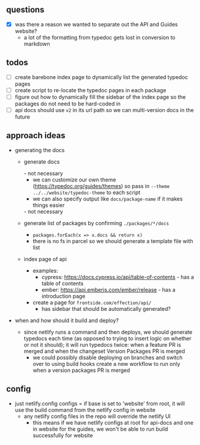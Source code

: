 ## questions
- [x] was there a reason we wanted to separate out the API and Guides website?
  - a lot of the formatting from typedoc gets lost in conversion to markdown

## todos
- [ ] create barebone index page to dynamically list the generated typedoc pages
- [ ] create script to re-locate the typedoc pages in each package
- [ ] figure out how to dynamically fill the sidebar of the index page so the packages do not need to be hard-coded in
- [ ] api docs should use `v2` in its url path so we can multi-version docs in the future

## approach ideas
- generating the docs
  - generate docs
    <!-- - we run typedoc in each package and move each directory into the website directory --> - not necessary
      - we can customize our own theme (https://typedoc.org/guides/themes) so pass in `--theme ../../website/typedoc-theme` to each script
      - we can also specify output like `docs/package-name` if it makes things easier
    <!-- - move all of the generated docs `packages/*/docs/*/` to `website/docs/v2/*` --> - not necessary
  - generate list of packages by confirming `./packages/*/docs`
    - `packages.forEach(x => x.docs && return x)`
    - there is no fs in parcel so we should generate a template file with list

  - index page of api
    - examples:
      - cypress: https://docs.cypress.io/api/table-of-contents - has a table of contents
      - ember: https://api.emberjs.com/ember/release - has a introduction page
    - create a page for `frontside.com/effection/api/`
      - has sidebar that should be automatically generated?

- when and how should it build and deploy?
  - since netlify runs a command and then deploys, we should generate typedocs each time (as opposed to trying to insert logic on whether or not it should); it will run typedocs twice: when a feature PR is merged and when the changeset Version Packages PR is merged
    - we could possibly disable deploying on branches and switch over to using build hooks create a new workflow to run only when a version packages PR is merged


## config
- just netlify.config configs = if base is set to 'website' from root, it will use the build command from the netlify config in website
  - any netlify config files in the repo will override the netlify UI
    - this means if we have netlify configs at root for api-docs and one in website for the guides, we won't be able to run build successfully for website